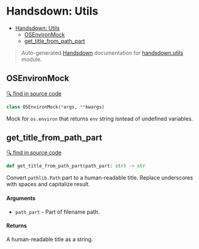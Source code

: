 # Handsdown: Utils

- [Handsdown: Utils](#handsdown-utils)
  - [OSEnvironMock](#osenvironmock)
  - [get_title_from_path_part](#get_title_from_path_part)

> Auto-generated [Handsdown](./README.md) documentation for [handsdown.utils](../handsdown/utils.py) module.

## OSEnvironMock

[🔍 find in source code](../handsdown/utils.py#L5)

```python
class OSEnvironMock(*args, **kwargs)
```

Mock for `os.environ` that returns `env` string isntead of undefined variables.

## get_title_from_path_part

[🔍 find in source code](../handsdown/utils.py#L14)

```python
def get_title_from_path_part(path_part: str) -> str
```

Convert `pathlib.Path` part to a human-readable title.
Replace underscores with spaces and capitalize result.

#### Arguments

- `path_part` - Part of filename path.

#### Returns

A human-readable title as a string.
